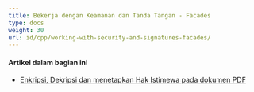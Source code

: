 ```yaml
---
title: Bekerja dengan Keamanan dan Tanda Tangan - Facades
type: docs
weight: 30
url: id/cpp/working-with-security-and-signatures-facades/
---
```

#### **Artikel dalam bagian ini**

- [Enkripsi, Dekripsi dan menetapkan Hak Istimewa pada dokumen PDF](/pdf/cpp/encrypt-decrypt-and-set-privileges-on-pdf-documents/)